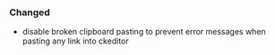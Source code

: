 ### Changed

- disable broken clipboard pasting to prevent error messages when pasting any
link into ckeditor
